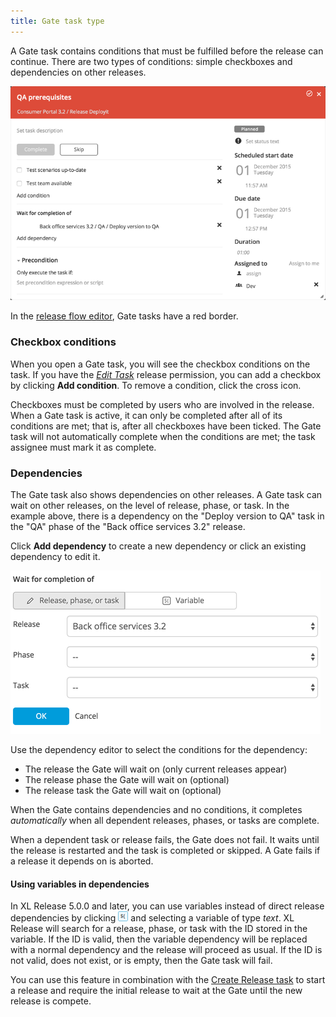 ```yaml
---
title: Gate task type
---
```


A Gate task contains conditions that must be fulfilled before the release can continue. There are two types of conditions: simple checkboxes and dependencies on other releases.

![Gate Details](/xl-release/images/gate-details.png)

In the [release flow editor](/xl-release/how-to/using-the-release-flow-editor.html), Gate tasks have a red border.

### Checkbox conditions

When you open a Gate task, you will see the checkbox conditions on the task. If you have the [*Edit Task*](/xl-release/how-to/configure-permissions-for-a-release.html) release permission, you can add a checkbox by clicking **Add condition**. To remove a condition, click the cross icon.

Checkboxes must be completed by users who are involved in the release. When a Gate task is active, it can only be completed after all of its conditions are met; that is, after all checkboxes have been ticked. The Gate task will not automatically complete when the conditions are met; the task assignee must mark it as complete.

### Dependencies

The Gate task also shows dependencies on other releases. A Gate task can wait on other releases, on the level of release, phase, or task. In the example above, there is a dependency on the "Deploy version to QA" task in the "QA" phase of the "Back office services 3.2" release.

Click **Add dependency** to create a new dependency or click an existing dependency to edit it.

![Dependency Editor](/xl-release/images/dependency-editor.png)

Use the dependency editor to select the conditions for the dependency:

* The release the Gate will wait on (only current releases appear)
* The release phase the Gate will wait on (optional)
* The release task the Gate will wait on (optional)

When the Gate contains dependencies and no conditions, it completes _automatically_ when all dependent releases, phases, or tasks are complete.

When a dependent task or release fails, the Gate does not fail. It waits until the release is restarted and the task is completed or skipped. A Gate fails if a release it depends on is aborted.

#### Using variables in dependencies

In XL Release 5.0.0 and later, you can use variables instead of direct release dependencies by clicking ![Switch to variable](/images/button_switch_to_variable.png) and selecting a variable of type *text*. XL Release will search for a release, phase, or task with the ID stored in the variable. If the ID is valid, then the variable dependency will be replaced with a normal dependency and the release will proceed as usual. If the ID is not valid, does not exist, or is empty, then the Gate task will fail.

You can use this feature in combination with the [Create Release task](/xl-release/how-to/create-a-create-release-task.html) to start a release and require the initial release to wait at the Gate until the new release is compete.
